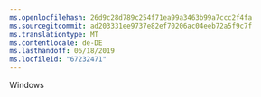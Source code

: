```yaml
---
ms.openlocfilehash: 26d9c28d789c254f71ea99a3463b99a7ccc2f4fa
ms.sourcegitcommit: ad203331ee9737e82ef70206ac04eeb72a5f9c7f
ms.translationtype: MT
ms.contentlocale: de-DE
ms.lasthandoff: 06/18/2019
ms.locfileid: "67232471"
---
```

Windows